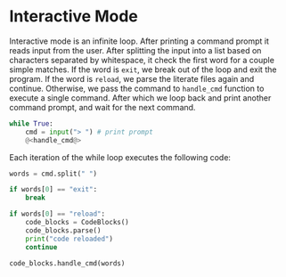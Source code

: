 # Interactive Mode

Interactive mode is an infinite loop. After printing a command prompt it reads input from the user. After splitting the input into a list based on characters separated by whitespace, it check the first word for a couple simple matches. If the word is `exit`, we break out of the loop and exit the program. If the word is `reload`, we parse the literate files again and continue. Otherwise, we pass the command to `handle_cmd` function to execute a single command. After which we loop back and print another command prompt, and wait for the next command.

```python {name=interactive_mode}
while True:
    cmd = input("> ") # print prompt
    @<handle_cmd@>
```

Each iteration of the while loop executes the following code:

```python {name=handle_cmd}
words = cmd.split(" ")

if words[0] == "exit":
    break

if words[0] == "reload":
    code_blocks = CodeBlocks()
    code_blocks.parse()
    print("code reloaded")
    continue

code_blocks.handle_cmd(words)
```

